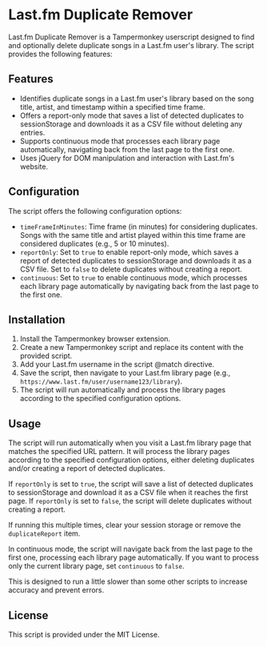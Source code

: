 # Last.fm Duplicate Remover

Last.fm Duplicate Remover is a Tampermonkey userscript designed to find and optionally delete duplicate songs in a Last.fm user's library. The script provides the following features:

## Features

- Identifies duplicate songs in a Last.fm user's library based on the song title, artist, and timestamp within a specified time frame.
- Offers a report-only mode that saves a list of detected duplicates to sessionStorage and downloads it as a CSV file without deleting any entries.
- Supports continuous mode that processes each library page automatically, navigating back from the last page to the first one.
- Uses jQuery for DOM manipulation and interaction with Last.fm's website.

## Configuration

The script offers the following configuration options:

- `timeFrameInMinutes`: Time frame (in minutes) for considering duplicates. Songs with the same title and artist played within this time frame are considered duplicates (e.g., 5 or 10 minutes).
- `reportOnly`: Set to `true` to enable report-only mode, which saves a report of detected duplicates to sessionStorage and downloads it as a CSV file. Set to `false` to delete duplicates without creating a report.
- `continuous`: Set to `true` to enable continuous mode, which processes each library page automatically by navigating back from the last page to the first one.

## Installation

1. Install the Tampermonkey browser extension.
2. Create a new Tampermonkey script and replace its content with the provided script.
3. Add your Last.fm username in the script @match directive.
4. Save the script, then navigate to your Last.fm library page (e.g., `https://www.last.fm/user/username123/library`).
5. The script will run automatically and process the library pages according to the specified configuration options.

## Usage

The script will run automatically when you visit a Last.fm library page that matches the specified URL pattern. It will process the library pages according to the specified configuration options, either deleting duplicates and/or creating a report of detected duplicates.

If `reportOnly` is set to `true`, the script will save a list of detected duplicates to sessionStorage and download it as a CSV file when it reaches the first page. If `reportOnly` is set to `false`, the script will delete duplicates without creating a report.

If running this multiple times, clear your session storage or remove the `duplicateReport` item.

In continuous mode, the script will navigate back from the last page to the first one, processing each library page automatically. If you want to process only the current library page, set `continuous` to `false`.

This is designed to run a little slower than some other scripts to increase accuracy and prevent errors.

## License

This script is provided under the MIT License.
